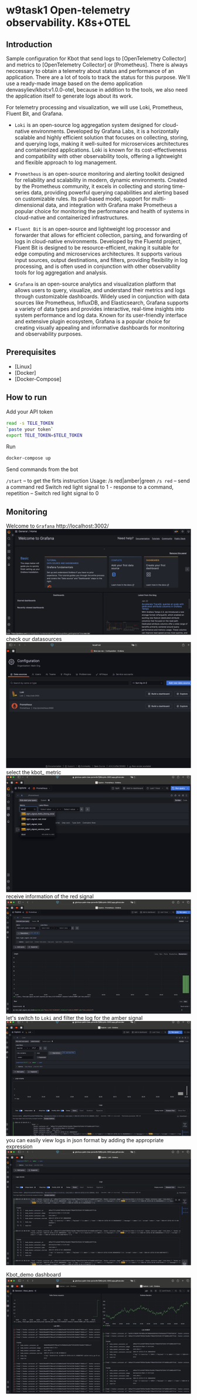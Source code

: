 # w9task1 Open-telemetry observability.  K8s+OTEL

## Introduction

Sample configuration for Kbot that send logs to [OpenTelemetry Collector] and metrics to [OpenTelemetry Collector] or [Prometheus].
There is always neccessary to obtain a telemetry about status and performance of an application. There are a lot of tools to track the status for this purpose. We'll use a ready-made image based on the demo application denvasyliev/kbot:v1.0.0-otel, because in addition to the tools, we also need the application itself to generate logs about its work.

For telemetry processing and visualization, we will use Loki, Prometheus, Fluent Bit, and Grafana.

 - `Loki` is an open-source log aggregation system designed for cloud-native environments. Developed by Grafana Labs, it is a horizontally scalable and highly efficient solution that focuses on collecting, storing, and querying logs, making it well-suited for microservices architectures and containerized applications. Loki is known for its cost-effectiveness and compatibility with other observability tools, offering a lightweight and flexible approach to log management.

- `Prometheus` is an open-source monitoring and alerting toolkit designed for reliability and scalability in modern, dynamic environments. Created by the Prometheus community, it excels in collecting and storing time-series data, providing powerful querying capabilities and alerting based on customizable rules. Its pull-based model, support for multi-dimensional data, and integration with Grafana make Prometheus a popular choice for monitoring the performance and health of systems in cloud-native and containerized infrastructures.

- `Fluent Bit` is an open-source and lightweight log processor and forwarder that allows for efficient collection, parsing, and forwarding of logs in cloud-native environments. Developed by the Fluentd project, Fluent Bit is designed to be resource-efficient, making it suitable for edge computing and microservices architectures. It supports various input sources, output destinations, and filters, providing flexibility in log processing, and is often used in conjunction with other observability tools for log aggregation and analysis.

- `Grafana` is an open-source analytics and visualization platform that allows users to query, visualize, and understand their metrics and logs through customizable dashboards. Widely used in conjunction with data sources like Prometheus, InfluxDB, and Elasticsearch, Grafana supports a variety of data types and provides interactive, real-time insights into system performance and log data. Known for its user-friendly interface and extensive plugin ecosystem, Grafana is a popular choice for creating visually appealing and informative dashboards for monitoring and observability purposes.

## Prerequisites

- [Linux]
- [Docker]
- [Docker-Compose]

## How to run

Add your API token
```bash
read -s TELE_TOKEN
`paste your token`
export TELE_TOKEN=$TELE_TOKEN
```
Run
```bash
docker-compose up
```
Send commands from the bot

`/start` – to get the firts instruction
Usage: /s red|amber|green
`/s red` – send a command red
Switch red light signal to 1 - response to a command, repetition – Switch red light signal to 0

## Monitoring 

Welcome to `Grafana` http://localhost:3002/
![0](./img/SCR-20240122-tzoo.png)
check our datasources
![1](./img/SCR-20240122-tynt.png)
select the kbot_ metric
![2](./img/SCR-20240123-bkei.png)
receive information of the red signal
![3](./img/SCR-20240123-bkvl.png)
let's switch to `Loki` and filter the log for the amber signal
![4](./img/SCR-20240123-bmrx.png)
you can easily view logs in json format by adding the appropriate expression
![5](./img/SCR-20240123-bopc.png)

Kbot_demo dashboard
![6](./img/SCR-20240123-bvqk.png)